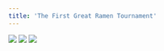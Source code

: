 ```yaml
---
title: 'The First Great Ramen Tournament'
---
```


![](/images/great/part-11/great308.jpg)
![](/images/great/part-11/great309.jpg)
![](/images/great/part-11/great310.jpg)